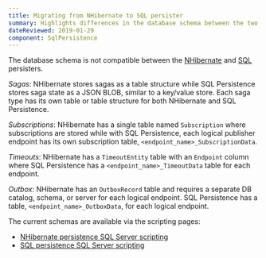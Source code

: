 ```yaml
---
title: Migrating from NHibernate to SQL persister
summary: Highlights differences in the database schema between the two persisters
dateReviewed: 2019-01-29
component: SqlPersistence
---
```


The database schema is not compatible between the [NHibernate](/persistence/nhibernate) and [SQL](/persistence/slq) persisters.

*Sagas*: NHibernate stores sagas as a table structure while SQL Persistence stores saga state as a JSON BLOB, similar to a key/value store. Each saga type has its own table or table structure for both NHibernate and SQL Persistence.

*Subscriptions*: NHibernate has a single table named `Subscription` where subscriptions are stored while with SQL Persistence, each logical publisher endpoint has its own subscription table, `<endpoint_name>_SubscriptionData`.

*Timeouts*: NHibernate has a `TimeoutEntity` table with an `Endpoint` column where SQL Persistence has a `<endpoint_name>_TimeoutData` table for each endpoint.

*Outbox*: NHibernate has an `OutboxRecord` table and requires a separate DB catalog, schema, or server for each logical endpoint. SQL Persistence has a table, `<endpoint_name>_OutboxData`, for each logical endpoint.

The current schemas are available via the scripting pages:

-  [NHibernate persistence SQL Server scripting](/persistence/nhibernate/scripting.md)
-  [SQL persistence SQL Server scripting](/persistence/sql/sqlserver-scripts.md)
